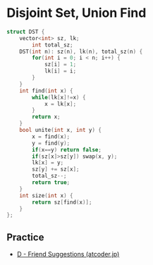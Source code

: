 # Disjoint Set, Union Find

```cpp
struct DST {
    vector<int> sz, lk;
		int total_sz;
    DST(int n): sz(n), lk(n), total_sz(n) {
        for(int i = 0; i < n; i++) {
            sz[i] = 1;
            lk[i] = i;
        }
    }
    int find(int x) {
        while(lk[x]!=x) {
            x = lk[x];
        }
        return x;
    }
    bool unite(int x, int y) {
        x = find(x);
        y = find(y);
        if(x==y) return false;
        if(sz[x]>sz[y]) swap(x, y);
        lk[x] = y;
        sz[y] += sz[x];
        total_sz--;
        return true;
    }
    int size(int x) {
        return sz[find(x)];
    }
};
```

## Practice
- [D - Friend Suggestions (atcoder.jp)](https://atcoder.jp/contests/abc157/tasks/abc157_d)
